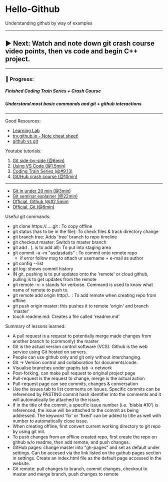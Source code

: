 # Hello-Github
Understanding github by way of examples

---
## ▶ Next: Watch and note down git crash course video points, then vs code and begin C++ project.

---
### 💯 Progress:
##### Finished Coding Train Series + Crash Course
##### Understand most basic commands and git + github interactions

---
Good Resources:
* [Learning Lab](https://lab.github.com/)
* [try.github.io - Note cheat sheet!](https://try.github.io/)
* [github vs git](https://product.hubspot.com/blog/git-and-github-tutorial-for-beginners)

Youtube tutorials:
1. [Git side-by-side (@6min)](https://www.youtube.com/watch?v=0fKg7e37bQE)
2. [Using VS Code (@1.5min)](https://www.youtube.com/watch?v=HkdAHXoRtos)
3. [Coding Train Series (@#9.13)](https://www.youtube.com/playlist?list=PLRqwX-V7Uu6ZF9C0YMKuns9sLDzK6zoiV)
4. [Git/Hub crash course (@10min)](https://www.youtube.com/watch?v=SWYqp7iY_Tc)

----------
* [Git in under 20 min (@3min)](https://www.youtube.com/watch?v=Y9XZQO1n_7c)
* [Git seminar explainer (@22min)](https://www.youtube.com/watch?v=1ffBJ4sVUb4&t=1320s)
* [Official, Github (@#2,5min)](https://www.youtube.com/watch?v=SCZF6I-Rc4I&list=PLg7s6cbtAD15Das5LK9mXt_g59DLWxKUe)
* [Official, Git (@6min)](https://www.youtube.com/watch?v=8oRjP8yj2Wo&list=PLg7s6cbtAD165JTRsXh8ofwRw0PqUnkVH&t=360s)


Useful git commands:
  - git clone https://.....git : To copy offline
  - git status (has to be in the file): To check files & track directory change
  - git branch tree: Adds 'tree' branch to repo timeline
  - git checkout master: Switch to master branch
  - git add . (. is to add all): To put into staging area
  - git commit -a -m "asdasdads" : To commit onto remote repo
    - if error follow msg to attach ur username + e-mail as author
  - git config --list
  - git log: shows commit history
  - IN git, pushing is to put updates onto the 'remote' or cloud github, pulling is to get updates from the remote
  - git remote -v: v stands for verbose. Command is used to know what name of remote to push to.
  - git remote add origin http//.. : To add remote when creating repo from offline
  - git push origin master: this pushes it to remote 'origin' and branch 'master'
  - touch readme.md: Creates a file called 'readme.md'
  

Summary of lessons learned:
  - A pull request is a request to potentially merge made changes from another branch to (commonly) the master
  - Git is the actual version control software (VCS). Github is the web service using Git hosted on servers.
  - People can use github only and git only without interchanging.
  - Git -> Version control and collaboration for documents/code.
  - Visualise branches under graphs tab -> network
  - Post-forking, can make pull request to original project page
  - Pull-request is the request to change, merge is the actual action
  - Pull-request page can see commits, changes & conversation
  - Use the issues tab to list comments on issues. Specific commits can be referenced by PASTING commit hash identifier into the comments and it will automatically be attached to the issue.
  - If in the title of the commit, a specific issue number (i.e. 'blabla #10') is referenced, the issue will be attached to the commit as being addressed. The keyword 'fix' or 'fixed' can be added to title as well with number to automatically close issue.
  - When creating offline, first convert current working directory to git repo by using git init.
  - To push changes from an offline created repo, first create the repo on github w/o readme, then add remote, and push changes.
  - GitHub pages: change master into "gh-pages" and set as default under settings. Can be accesed via the link listed on the guthub pages section in settings. Create an index.html file as the default page accessed in the website.
  - Git remote: pull changes to branch, commit changes, checkout to master and merge branch, push changes to remote

